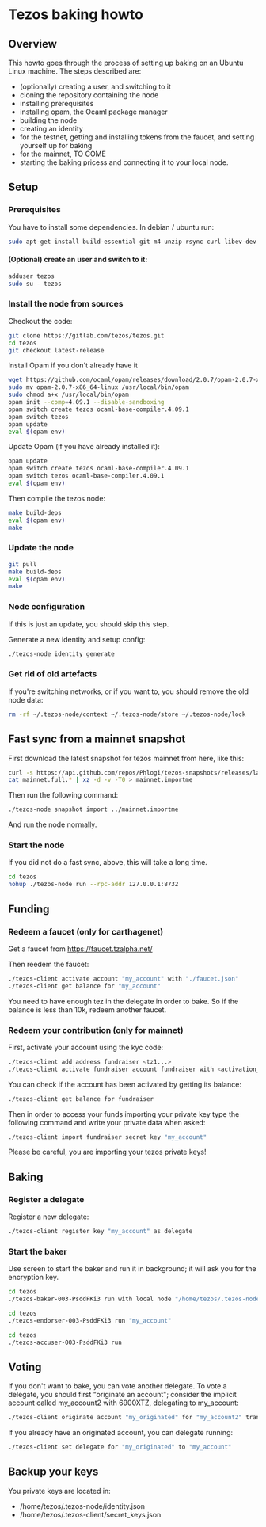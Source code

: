 # Tezos baking howto

## Overview

This howto goes through the process of setting up baking on an Ubuntu Linux machine. The steps described are:
- (optionally) creating a user, and switching to it
- cloning the repository containing the node
- installing prerequisites
- installing opam, the Ocaml package manager
- building the node
- creating an identity
- for the testnet, getting and installing tokens from the faucet, and setting yourself up for baking
- for the mainnet, TO COME
- starting the baking pricess and connecting it to your local node.

## Setup

### Prerequisites

You have to install some dependencies. In debian / ubuntu run:

```bash
sudo apt-get install build-essential git m4 unzip rsync curl libev-dev libgmp-dev pkg-config libhidapi-dev bubblewrap jq
```

#### (Optional) create an user and switch to it:

```bash
adduser tezos
sudo su - tezos
```

### Install the node from sources

Checkout the code:

```bash
git clone https://gitlab.com/tezos/tezos.git
cd tezos
git checkout latest-release
```

Install Opam if you don't already have it

```bash
wget https://github.com/ocaml/opam/releases/download/2.0.7/opam-2.0.7-x86_64-linux
sudo mv opam-2.0.7-x86_64-linux /usr/local/bin/opam
sudo chmod a+x /usr/local/bin/opam
opam init --comp=4.09.1 --disable-sandboxing
opam switch create tezos ocaml-base-compiler.4.09.1
opam switch tezos
opam update
eval $(opam env)
```

Update Opam (if you have already installed it):

```bash
opam update
opam switch create tezos ocaml-base-compiler.4.09.1
opam switch tezos ocaml-base-compiler.4.09.1
eval $(opam env)
```

Then compile the tezos node:

```bash
make build-deps
eval $(opam env)
make
```


### Update the node

```bash
git pull
make build-deps
eval $(opam env)
make
```

### Node configuration

If this is just an update, you should skip this step.

Generate a new identity and setup config:

```bash
./tezos-node identity generate
```

### Get rid of old artefacts

If you're switching networks, or if you want to, you should remove the old node data:

```bash
rm -rf ~/.tezos-node/context ~/.tezos-node/store ~/.tezos-node/lock
```

## Fast sync from a mainnet snapshot

First download the latest snapshot for tezos mainnet from here, like this:

```bash
curl -s https://api.github.com/repos/Phlogi/tezos-snapshots/releases/latest | jq -r ".assets[] | select(.name) | .browser_download_url" | grep full | xargs wget -q --show-progress
cat mainnet.full.* | xz -d -v -T0 > mainnet.importme
```

Then run the following command:

```bash
./tezos-node snapshot import ../mainnet.importme
```

And run the node normally.


### Start the node

If you did not do a fast sync, above, this will take a long time.

```bash
cd tezos
nohup ./tezos-node run --rpc-addr 127.0.0.1:8732
```



## Funding

### Redeem a faucet (only for carthagenet)

Get a faucet from https://faucet.tzalpha.net/

Then reedem the faucet:

```bash
./tezos-client activate account "my_account" with "./faucet.json"
./tezos-client get balance for "my_account"
```

You need to have enough tez in the delegate in order to bake. So if the balance is less than 10k, redeem another faucet.


### Redeem your contribution (only for mainnet)

First, activate your account using the kyc code:

```bash
./tezos-client add address fundraiser <tz1...>
./tezos-client activate fundraiser account fundraiser with <activation_key>
```

You can check if the account has been activated by getting its balance:

```bash
./tezos-client get balance for fundraiser
```

Then in order to access your funds importing your private key type the following command and write your private data when asked:

```bash
./tezos-client import fundraiser secret key "my_account"
```

Please be careful, you are importing your tezos private keys!



## Baking

### Register a delegate

Register a new delegate:

```bash
./tezos-client register key "my_account" as delegate
```

### Start the baker

Use screen to start the baker and run it in background; it will ask you for the encryption key.
```bash
cd tezos
./tezos-baker-003-PsddFKi3 run with local node "/home/tezos/.tezos-node" "my_account"
```

```bash
cd tezos
./tezos-endorser-003-PsddFKi3 run "my_account"
```

```bash
cd tezos
./tezos-accuser-003-PsddFKi3 run
```

## Voting
If you don't want to bake, you can vote another delegate. To vote a delegate, you should first "originate an account"; consider the implicit account called my_account2 with 6900XTZ, delegating to my_account:

```bash
./tezos-client originate account "my_originated" for "my_account2" transferring 6900 from "my_account2" --delegate "my_account" --delegatable
```

If you already have an originated account, you can delegate running:

```bash
./tezos-client set delegate for "my_originated" to "my_account"
```

## Backup your keys

You private keys are located in:

- /home/tezos/.tezos-node/identity.json
- /home/tezos/.tezos-client/secret_keys.json

